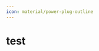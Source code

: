 ```yaml
---
icon: material/power-plug-outline
---
```

# test

<swagger-ui src="https://petstore.swagger.io/v2/swagger.json"/>
